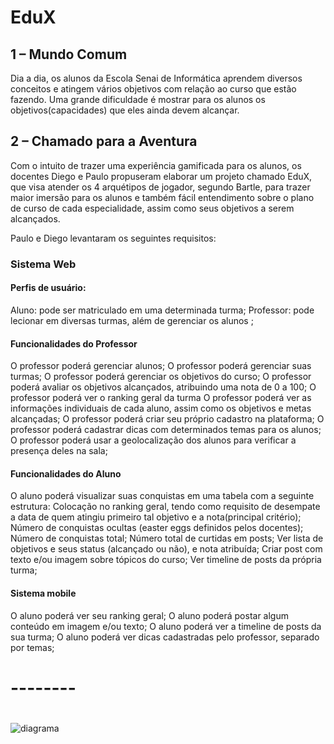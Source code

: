 # EduX
## 1 – Mundo Comum
Dia a dia, os alunos da Escola Senai de Informática aprendem diversos conceitos e atingem vários objetivos com relação ao curso que estão fazendo. Uma grande dificuldade é mostrar para os alunos os objetivos(capacidades) que eles ainda devem alcançar.
## 2 – Chamado para a Aventura
Com o intuito de trazer uma experiência gamificada para os alunos, os docentes Diego e Paulo propuseram elaborar um projeto chamado EduX, que visa atender os 4 arquétipos de jogador, segundo Bartle,  para trazer maior imersão para os alunos e também fácil entendimento sobre o plano de curso de cada especialidade, assim como seus objetivos a serem alcançados.

Paulo e Diego levantaram os seguintes requisitos:

### Sistema Web


#### Perfis de usuário:

Aluno: pode ser matriculado em uma determinada turma;
Professor:   pode lecionar em diversas turmas, além de gerenciar os alunos ;

#### Funcionalidades do Professor
O professor poderá gerenciar alunos;
O professor poderá gerenciar suas turmas;
O professor poderá gerenciar os objetivos do curso;
O professor poderá avaliar os objetivos alcançados, atribuindo uma nota de 0 a 100;
O professor poderá ver o ranking geral da turma
O professor poderá ver as informações individuais de cada aluno, assim como os objetivos e metas alcançadas;
O professor poderá criar seu próprio cadastro na plataforma;
O professor poderá cadastrar dicas com determinados temas para os alunos;
O professor poderá usar a geolocalização dos alunos para verificar a presença deles na sala; 

#### Funcionalidades do Aluno
O aluno poderá visualizar suas conquistas em uma tabela com a seguinte estrutura:
Colocação no ranking geral, tendo como requisito de desempate a data de quem atingiu primeiro tal objetivo e a nota(principal critério);
Número de conquistas ocultas (easter eggs definidos pelos docentes);
Número de conquistas total;
Número total de curtidas em posts; 
Ver lista de objetivos e seus status (alcançado ou não), e nota atribuída;
Criar post com texto e/ou imagem sobre tópicos do curso;
Ver timeline de posts da própria turma;

#### Sistema mobile
O aluno poderá ver seu ranking geral;
O aluno poderá postar algum conteúdo em imagem e/ou texto;
O aluno poderá ver a timeline de posts da sua turma;
O aluno poderá ver dicas cadastradas pelo professor, separado por temas;
#
# --------
#

![diagrama](https://cdn.discordapp.com/attachments/741084889947832403/761298590894653440/unknown.png)
